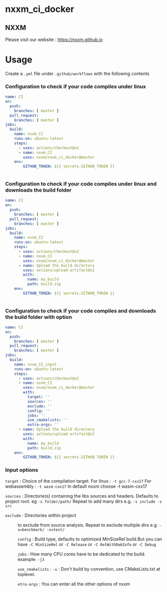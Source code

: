 # nxxm_ci_docker

## NXXM
Please visit our website : https://nxxm.github.io 

# Usage
Create a ``.yml`` file under ``.github/workflows`` with the following contents

### Configuration to check if your code compiles under linux 

```yml
name: CI
on:
  push:
    branches: [ master ]
  pull_request:
    branches: [ master ]
jobs:
  build:
    name: nxxm_CI
    runs-on: ubuntu-latest
    steps:
      - uses: actions/checkout@v2
      - name: nxxm_CI 
        uses: nxxm/nxxm_ci_docker@master
    env:
        GITHUB_TOKEN: ${{ secrets.GITHUB_TOKEN }}
        
```
### Configuration to check if your code compiles under linux and downloads the build folder 


```yml
name: CI
on:
  push:
    branches: [ master ]
  pull_request:
    branches: [ master ]
jobs:
  build:
    name: nxxm_CI
    runs-on: ubuntu-latest
    steps:
      - uses: actions/checkout@v2
      - name: nxxm_CI 
        uses: nxxm/nxxm_ci_docker@master
      - name: Upload the build directory
        uses: actions/upload-artifact@v2
        with:
          name: my_build
          path: build.zip
    env:
        GITHUB_TOKEN: ${{ secrets.GITHUB_TOKEN }}
       
```

### Configuration to check if your code compiles and downloads the build folder with option 

```yml
name: CI
on:
  push:
    branches: [ master ]
  pull_request:
    branches: [ master ]
jobs:
  build:
    name: nxxm_CI_input
    runs-on: ubuntu-latest
    steps:
      - uses: actions/checkout@v2
      - name: nxxm_CI 
        uses: nxxm/nxxm_ci_docker@master
        with: 
          target: ''
          sources: ''
          exclude: ''
          config: ''
          jobs: ''
          use_cmakelists: ''
          extra-args: ''
      - name: Upload the build directory
        uses: actions/upload-artifact@v2
        with:
          name: my_build
          path: build.zip
    env:
        GITHUB_TOKEN: ${{ secrets.GITHUB_TOKEN }}
```

### Input options

``target`` : Choice of the compilation target. 
             For linux : ``-t gcc-7-cxx17``
             For webassembly : ``-t wasm-cxx17``
             In default nxxm choose -t wasm-cxx17
             
``sources`` : Directorie(s) containing the libs sources and headers. Defaults to project root. eg  ``-s folder/path/`` 
              Repeat to add many dirs e.g.  ``-s include -s src ``
  
 ``exclude`` : Directories within project <dir> to exclude from source analysis.
               Repeat to exclude multiple dirs e.g.  ``-x=benchmark/ -x=test/``

``config`` : Build type, defaults to optimized MinSizeRel build.But you can have ``-C MinSizeRel`` or ``-C Release`` or ``-C RelWithDebInfo`` or ``-C Debug``

``jobs`` : How many CPU cores have to be dedicated to the build. example: ``-j3``

``use_cmakelists`` :  ``-u`` : Don't build by convention, use CMakeLists.txt at toplevel.

``etra-args`` : You can enter all the other options of nxxm

